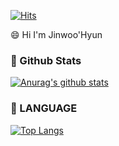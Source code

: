 [![Hits](https://hits.seeyoufarm.com/api/count/incr/badge.svg?url=https%3A%2F%2Fgithub.com%2FPrimadonnaGit&count_bg=%2379C83D&title_bg=%23555555&icon=&icon_color=%23E7E7E7&title=hits&edge_flat=false)](https://hits.seeyoufarm.com)

😄 Hi I'm Jinwoo'Hyun

### 🤔 Github Stats
[![Anurag's github stats](https://github-readme-stats.vercel.app/api?username=PrimadonnaGit&hide=contribs,prs&show_icons=true&theme=radical)](https://github.com/anuraghazra/github-readme-stats)

### 💬 LANGUAGE
[![Top Langs](https://github-readme-stats.vercel.app/api/top-langs/?username=PrimadonnaGit&layout=compact)](https://github.com/anuraghazra/github-readme-stats)

<!--
**PrimadonnaGit/PrimadonnaGit** is a ✨ _special_ ✨ repository because its `README.md` (this file) appears on your GitHub profile.

Here are some ideas to get you started:

- 🔭 I’m currently working on ...
- 🌱 I’m currently learning ... NodeJS, TypeScript
- 👯 I’m looking to collaborate on ...
- 🤔 I’m looking for help with ...
- 💬 Ask me about ...
- 📫 How to reach me: ...
- 😄 Pronouns: ...
- ⚡ Fun fact: ...
-->

